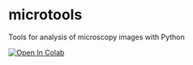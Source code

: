# microtools
Tools for analysis of microscopy images with Python

[![Open In Colab](https://colab.research.google.com/assets/colab-badge.svg)](https://colab.research.google.com/https://github.com/Jsakkos/microtools/tree/main/Notebooks/Testing.ipynb)
